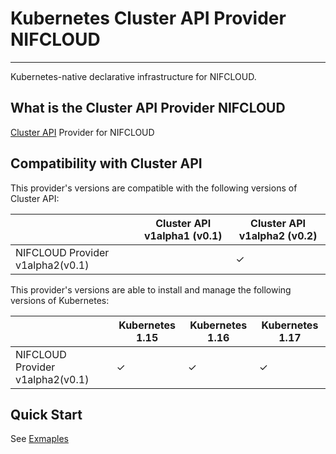 # Kubernetes Cluster API Provider NIFCLOUD

------

Kubernetes-native declarative infrastructure for NIFCLOUD.

## What is the Cluster API Provider NIFCLOUD

[Cluster API](https://github.com/kubernetes-sigs/cluster-api) Provider for NIFCLOUD

## Compatibility with Cluster API

This provider's versions are compatible with the following versions of Cluster API:

|                                  | Cluster API v1alpha1 (v0.1) | Cluster API v1alpha2 (v0.2) |
|----------------------------------|-----------------------------|-----------------------------|
| NIFCLOUD Provider v1alpha2(v0.1) |                             | ✓                           |

This provider's versions are able to install and manage the following versions of Kubernetes:

|                                  | Kubernetes 1.15 | Kubernetes 1.16 | Kubernetes 1.17 |
|----------------------------------|-----------------|-----------------|-----------------|
| NIFCLOUD Provider v1alpha2(v0.1) | ✓               | ✓               | ✓               |

## Quick Start

See [Exmaples](./examples)

